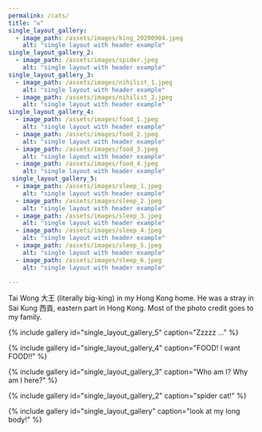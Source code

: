 ```yaml
---
permalink: /cats/
title: "ฅ"
single_layout_gallery:
  - image_path: /assets/images/king_20200904.jpeg
    alt: "single layout with header example"
single_layout_gallery_2:
  - image_path: /assets/images/spider.jpeg
    alt: "single layout with header example"    
single_layout_gallery_3:
  - image_path: /assets/images/nihilist_1.jpeg
    alt: "single layout with header example"
  - image_path: /assets/images/nihilist_2.jpeg
    alt: "single layout with header example"  
single_layout_gallery_4:
  - image_path: /assets/images/food_1.jpeg
    alt: "single layout with header example"
  - image_path: /assets/images/food_2.jpeg
    alt: "single layout with header example"    
  - image_path: /assets/images/food_3.jpeg
    alt: "single layout with header example"
  - image_path: /assets/images/food_4.jpeg
    alt: "single layout with header example"    
 single_layout_gallery_5:
  - image_path: /assets/images/sleep_1.jpeg
    alt: "single layout with header example"
  - image_path: /assets/images/sleep_2.jpeg
    alt: "single layout with header example"  
  - image_path: /assets/images/sleep_3.jpeg
    alt: "single layout with header example"
  - image_path: /assets/images/sleep_4.jpeg
    alt: "single layout with header example"  
  - image_path: /assets/images/sleep_5.jpeg
    alt: "single layout with header example"
  - image_path: /assets/images/sleep_6.jpeg
    alt: "single layout with header example"  

---
```

Tai Wong 大王 (literally big-king) in my Hong Kong home. He was a stray in Sai Kung 西貢, eastern part in Hong Kong. Most of the photo credit goes to my family. 

{% include gallery id="single_layout_gallery_5" caption="Zzzzz ..." %}

{% include gallery id="single_layout_gallery_4" caption="FOOD! I want FOOD!!" %}

{% include gallery id="single_layout_gallery_3" caption="Who am I? Why am I here?" %}

{% include gallery id="single_layout_gallery_2" caption="spider cat!" %}

{% include gallery id="single_layout_gallery" caption="look at my long body!" %}

